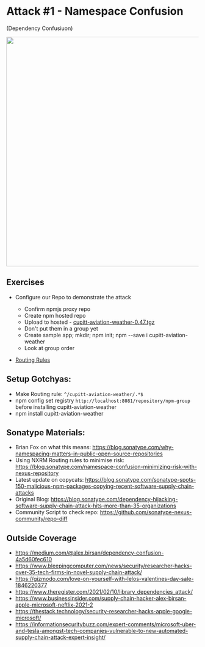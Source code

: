 # Attack #1 - Namespace Confusion 
(Dependency Confusiuon)

<img src="https://github.com/sonatype-nexus-community/sonatype-field-workshop/blob/main/images/dep_confusion.png" width="600">

## Exercises
- Configure our Repo to demonstrate the attack
  - Confirm npmjs proxy repo
  - Create npm hosted repo
  - Upload to hosted
        - [cupitt-aviation-weather-0.47.tgz](https://github.com/sonatype-nexus-community/sonatype-field-workshop/blob/main/deps/cupitt-aviation-weather-0.47.tgz)
  - Don't put them in a group yet
  - Create sample app; mkdir; npm init; npm --save i cupitt-aviation-weather
  - Look at group order
  
- [Routing Rules](https://help.sonatype.com/repomanager3/repository-management/routing-rules)



## Setup Gotchyas:
- Make Routing rule: `^/cupitt-aviation-weather/.*$`
- npm config set registry `http://localhost:8081/repository/npm-group` before installing cupitt-aviation-weather
- npm install cupitt-aviation-weather



## Sonatype Materials:
- Brian Fox on what this means: https://blog.sonatype.com/why-namespacing-matters-in-public-open-source-repositories
- Using NXRM Routing rules to minimise risk: https://blog.sonatype.com/namespace-confusion-minimizing-risk-with-nexus-repository
- Latest update on copycats: https://blog.sonatype.com/sonatype-spots-150-malicious-npm-packages-copying-recent-software-supply-chain-attacks
- Original Blog: https://blog.sonatype.com/dependency-hijacking-software-supply-chain-attack-hits-more-than-35-organizations
- Community Script to check repo: https://github.com/sonatype-nexus-community/repo-diff

## Outside Coverage
- https://medium.com/@alex.birsan/dependency-confusion-4a5d60fec610
- https://www.bleepingcomputer.com/news/security/researcher-hacks-over-35-tech-firms-in-novel-supply-chain-attack/ 
- https://gizmodo.com/love-on-yourself-with-lelos-valentines-day-sale-1846220377
- https://www.theregister.com/2021/02/10/library_dependencies_attack/
- https://www.businessinsider.com/supply-chain-hacker-alex-birsan-apple-microsoft-neftlix-2021-2
- https://thestack.technology/security-researcher-hacks-apple-google-microsoft/
- https://informationsecuritybuzz.com/expert-comments/microsoft-uber-and-tesla-amongst-tech-companies-vulnerable-to-new-automated-supply-chain-attack-expert-insight/
